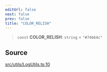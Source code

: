 ```yaml
---
editUrl: false
next: false
prev: false
title: "COLOR_RELISH"
---
```


> `const` **COLOR\_RELISH**: `string` = `"#74b64c"`

## Source

[src/utils/LogUtils.ts:10](https://github.com/relishinc/dill-pixel/blob/10f512f7f577ca5e74162827f11215b28df5ca97/src/utils/LogUtils.ts#L10)
